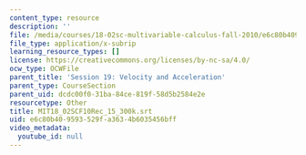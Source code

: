 ```yaml
---
content_type: resource
description: ''
file: /media/courses/18-02sc-multivariable-calculus-fall-2010/e6c80b409593529fa3634b6035456bff_MIT18_02SCF10Rec_15_300k.vtt
file_type: application/x-subrip
learning_resource_types: []
license: https://creativecommons.org/licenses/by-nc-sa/4.0/
ocw_type: OCWFile
parent_title: 'Session 19: Velocity and Acceleration'
parent_type: CourseSection
parent_uid: dcdc00f0-31ba-84ce-819f-58d5b2584e2e
resourcetype: Other
title: MIT18_02SCF10Rec_15_300k.srt
uid: e6c80b40-9593-529f-a363-4b6035456bff
video_metadata:
  youtube_id: null
---
```

